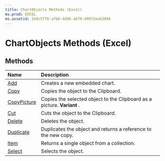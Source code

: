 ```yaml
---
title: ChartObjects Methods (Excel)
ms.prod: EXCEL
ms.assetid: 2e0c57f6-afbb-4d9b-a6f0-49972eab2894
---
```



# ChartObjects Methods (Excel)

## Methods



|**Name**|**Description**|
|:-----|:-----|
|[Add](chartobjects-add-method-excel.md)|Creates a new embedded chart.|
|[Copy](chartobjects-copy-method-excel.md)|Copies the object to the Clipboard.|
|[CopyPicture](chartobjects-copypicture-method-excel.md)|Copies the selected object to the Clipboard as a picture.  **Variant** .|
|[Cut](chartobjects-cut-method-excel.md)|Cuts the object to the Clipboard.|
|[Delete](chartobjects-delete-method-excel.md)|Deletes the object.|
|[Duplicate](chartobjects-duplicate-method-excel.md)|Duplicates the object and returns a reference to the new copy.|
|[Item](chartobjects-item-method-excel.md)|Returns a single object from a collection.|
|[Select](chartobjects-select-method-excel.md)|Selects the object.|

